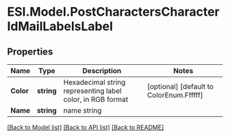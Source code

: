 # ESI.Model.PostCharactersCharacterIdMailLabelsLabel
## Properties

Name | Type | Description | Notes
------------ | ------------- | ------------- | -------------
**Color** | **string** | Hexadecimal string representing label color, in RGB format  | [optional] [default to ColorEnum.Ffffff]
**Name** | **string** | name string | 

[[Back to Model list]](../README.md#documentation-for-models) [[Back to API list]](../README.md#documentation-for-api-endpoints) [[Back to README]](../README.md)

